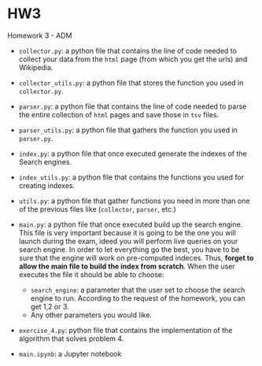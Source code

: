 # HW3
 Homework 3 - ADM


 * `collector.py`: a python file that contains the line of code needed to collect your data from the `html` page (from which you get the urls) and Wikipedia.
 * `collector_utils.py`: a python file that stores the function you used in `collector.py`.
 * `parser.py`: a python file that contains the line of code needed to parse the entire collection of `html` pages and save those in `tsv` files.
 * `parser_utils.py`: a python file that gathers the function you used in `parser.py`.
 * `index.py`: a python file that once executed generate the indexes of the Search engines.
 * `index_utils.py`: a python file that contains the functions you used for creating indexes.
 * `utils.py`: a python file that gather functions you need in more than one of the previous files like (`collector`, `parser`, etc.)
 * `main.py`: a python file that once executed build up the search engine. This file is very important because it is going to be the one you will launch during the exam, ideed you will perform live queries on your search engine. In order to let everything go the best, you have to be sure that the engine will work on pre-computed indeces. Thus, **forget to allow the main file to build the index from scratch**. When the user executes the file it should be able to choose:
 	* `search_engine`: a parameter that the user set to choose the search engine to run. According to the request of the homework, you can get 1,2 or 3.
 	* Any other parameters you would like.
 * `exercise_4.py`: python file that contains the implementation of the algorithm that solves problem 4.

 * `main.ipynb`: a Jupyter notebook

